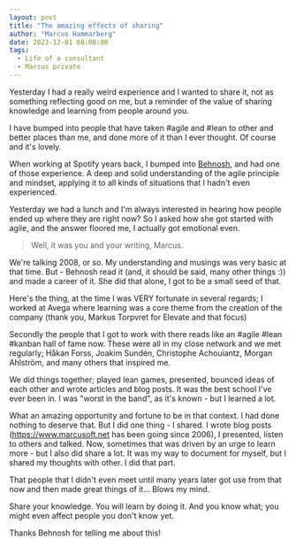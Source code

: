```yaml
---
layout: post
title: "The amazing effects of sharing"
author: "Marcus Hammarberg"
date: 2023-12-01 08:00:00
tags:
  - Life of a consultant
  - Marcus private
---
```


Yesterday I had a really weird experience and I wanted to share it, not as something reflecting good on me, but a reminder of the value of sharing knowledge and learning from people around you.

I have bumped into people that have taken #agile and #lean to other and better places than me, and done more of it than I ever thought. Of course and it's lovely.

<!-- excerpt-end -->

When working at Spotify years back, I bumped into [Behnosh](https://www.linkedin.com/in/behnoshesni/), and had one of those experience. A deep and solid understanding of the agile principle and mindset, applying it to all kinds of situations that I hadn't even experienced.

Yesterday we had a lunch and I'm always interested in hearing how people ended up where they are right now? So I asked how she got started with agile, and the answer floored me, I actually got emotional even.

> Well, it was you and your writing, Marcus.

We're talking 2008, or so. My understanding and musings was very basic at that time. But - Behnosh read it (and, it should be said, many other things :)) and made a career of it. She did that alone, I got to be a small seed of that.

Here's the thing, at the time I was VERY fortunate in several regards; I worked at Avega where learning was a core theme from the creation of the company (thank you, Markus Torpvret for Elevate and that focus)

Secondly the people that I got to work with there reads like an #agile #lean #kanban hall of fame now. These were all in my close network and we met regularly; Håkan Forss, Joakim Sundén, Christophe Achouiantz, Morgan Ahlström, and many others that inspired me.

We did things together; played lean games, presented, bounced ideas of each other and wrote articles and blog posts. It was the best school I've ever been in. I was "worst in the band", as it's known - but I learned a lot.

What an amazing opportunity and fortune to be in that context. I had done nothing to deserve that. But I did one thing - I shared. I wrote blog posts (https://www.marcusoft.net has been going since 2006), I presented, listen to others and talked. Now, sometimes that was driven by an urge to learn more - but I also did share a lot. It was my way to document for myself, but I shared my thoughts with other. I did that part.

That people that I didn't even meet until many years later got use from that now and then made great things of it... Blows my mind.

Share your knowledge. You will learn by doing it. And you know what; you might even affect people you don't know yet.

Thanks Behnosh for telling me about this!
